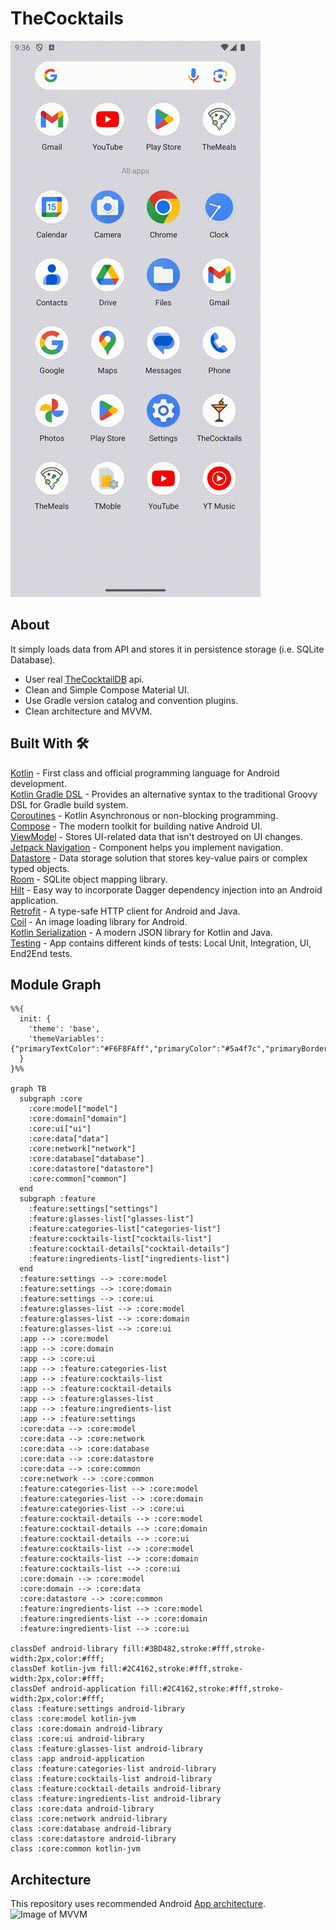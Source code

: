 # TheCocktails

![GitHub Logo](/screenshots/cocktails_app_flow.gif)

## About
It simply loads data from API and stores it in persistence storage (i.e. SQLite Database).
* User real [TheCocktailDB](https://www.thecocktaildb.com/) api.<br>
* Clean and Simple Compose Material UI.<br>
* Use Gradle version catalog and convention plugins.<br>
* Clean architecture and MVVM.<br>

## Built With 🛠
[Kotlin](https://kotlinlang.org/) - First class and official programming language for Android development.<br>
[Kotlin Gradle DSL](https://docs.gradle.org/current/userguide/kotlin_dsl.html) - Provides an alternative syntax to the traditional Groovy DSL for Gradle build system. <br>
[Coroutines](https://kotlinlang.org/docs/reference/coroutines-overview.html) - Kotlin Asynchronous or non-blocking programming.<br>
[Compose](https://developer.android.com/develop/ui/compose/documentation) - The modern toolkit for building native Android UI.<br>
[ViewModel](https://developer.android.com/topic/libraries/architecture/viewmodel) - Stores UI-related data that isn't destroyed on UI changes.<br>
[Jetpack Navigation](https://developer.android.com/guide/navigation) - Component helps you implement navigation.<br>
[Datastore](https://developer.android.com/topic/libraries/architecture/datastore) - Data storage solution that stores key-value pairs or complex typed objects.<br>
[Room](https://developer.android.com/topic/libraries/architecture/room) - SQLite object mapping library.<br>
[Hilt](https://dagger.dev/hilt/) - Easy way to incorporate Dagger dependency injection into an Android application.<br>
[Retrofit](https://square.github.io/retrofit/) - A type-safe HTTP client for Android and Java.<br>
[Coil](https://coil-kt.github.io/coil/) - An image loading library for Android.<br>
[Kotlin Serialization](https://kotlinlang.org/docs/serialization.html) - A modern JSON library for Kotlin and Java.<br>
[Testing](https://developer.android.com/training/testing) - App contains different kinds of tests: Local Unit, Integration, UI, End2End tests.<br>
## Module Graph

```mermaid
%%{
  init: {
    'theme': 'base',
    'themeVariables': {"primaryTextColor":"#F6F8FAff","primaryColor":"#5a4f7c","primaryBorderColor":"#5a4f7c","tertiaryColor":"#40375c","lineColor":"#f5a623","fontSize":"12px"}
  }
}%%

graph TB
  subgraph :core
    :core:model["model"]
    :core:domain["domain"]
    :core:ui["ui"]
    :core:data["data"]
    :core:network["network"]
    :core:database["database"]
    :core:datastore["datastore"]
    :core:common["common"]
  end
  subgraph :feature
    :feature:settings["settings"]
    :feature:glasses-list["glasses-list"]
    :feature:categories-list["categories-list"]
    :feature:cocktails-list["cocktails-list"]
    :feature:cocktail-details["cocktail-details"]
    :feature:ingredients-list["ingredients-list"]
  end
  :feature:settings --> :core:model
  :feature:settings --> :core:domain
  :feature:settings --> :core:ui
  :feature:glasses-list --> :core:model
  :feature:glasses-list --> :core:domain
  :feature:glasses-list --> :core:ui
  :app --> :core:model
  :app --> :core:domain
  :app --> :core:ui
  :app --> :feature:categories-list
  :app --> :feature:cocktails-list
  :app --> :feature:cocktail-details
  :app --> :feature:glasses-list
  :app --> :feature:ingredients-list
  :app --> :feature:settings
  :core:data --> :core:model
  :core:data --> :core:network
  :core:data --> :core:database
  :core:data --> :core:datastore
  :core:data --> :core:common
  :core:network --> :core:common
  :feature:categories-list --> :core:model
  :feature:categories-list --> :core:domain
  :feature:categories-list --> :core:ui
  :feature:cocktail-details --> :core:model
  :feature:cocktail-details --> :core:domain
  :feature:cocktail-details --> :core:ui
  :feature:cocktails-list --> :core:model
  :feature:cocktails-list --> :core:domain
  :feature:cocktails-list --> :core:ui
  :core:domain --> :core:model
  :core:domain --> :core:data
  :core:datastore --> :core:common
  :feature:ingredients-list --> :core:model
  :feature:ingredients-list --> :core:domain
  :feature:ingredients-list --> :core:ui

classDef android-library fill:#3BD482,stroke:#fff,stroke-width:2px,color:#fff;
classDef kotlin-jvm fill:#2C4162,stroke:#fff,stroke-width:2px,color:#fff;
classDef android-application fill:#2C4162,stroke:#fff,stroke-width:2px,color:#fff;
class :feature:settings android-library
class :core:model kotlin-jvm
class :core:domain android-library
class :core:ui android-library
class :feature:glasses-list android-library
class :app android-application
class :feature:categories-list android-library
class :feature:cocktails-list android-library
class :feature:cocktail-details android-library
class :feature:ingredients-list android-library
class :core:data android-library
class :core:network android-library
class :core:database android-library
class :core:datastore android-library
class :core:common kotlin-jvm

```

## Architecture
This repository uses recommended Android [App architecture](https://developer.android.com/topic/architecture).
![Image of MVVM](https://developer.android.com/static/topic/libraries/architecture/images/mad-arch-ui-udf.png)